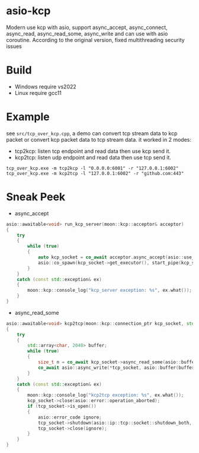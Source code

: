 # asio-kcp
Modern use kcp with asio, support async_accept, async_connect, async_read, async_read_some, async_write and can use with asio coroutine.
According to the original version, fixed multithreading security issues

# Build

- Windows require vs2022
- Linux require gcc11

# Example

see `src/tcp_over_kcp.cpp`, a demo can convert tcp stream data to kcp packet or convert kcp packet data to tcp stream data. it worked in 2 modes:
- tcp2kcp: listen tcp endpoint and read data then use kcp send it.
- kcp2tcp: listen udp endpoint and read data then use tcp send it.

```shell
tcp_over_kcp.exe -m tcp2kcp -l "0.0.0.0:6001" -r "127.0.0.1:6002"
tcp_over_kcp.exe -m kcp2tcp -l "127.0.0.1:6002" -r "github.com:443"
```

# Sneak Peek

- async_accept
```cpp
asio::awaitable<void> run_kcp_server(moon::kcp::acceptor& acceptor)
{
    try
    {
        while (true)
        {
            auto kcp_socket = co_await acceptor.async_accept(asio::use_awaitable);
            asio::co_spawn(kcp_socket->get_executor(), start_pipe(kcp_socket), asio::detached);
        }
    }
    catch (const std::exception& ex)
    {
        moon::kcp::console_log("kcp_server exception: %s", ex.what());
    }
}
```

- async_read_some
```cpp
asio::awaitable<void> kcp2tcp(moon::kcp::connection_ptr kcp_socket, std::shared_ptr< tcp::socket> tcp_socket)
{
    try
    {
        std::array<char, 2048> buffer;
        while (true)
        {
            size_t n = co_await kcp_socket->async_read_some(asio::buffer(buffer), asio::use_awaitable);
            co_await asio::async_write(*tcp_socket, asio::buffer(buffer.data(), n), asio::use_awaitable);
        }
    }
    catch (const std::exception& ex)
    {
        moon::kcp::console_log("kcp2tcp exception: %s", ex.what());
        kcp_socket->close(asio::error::operation_aborted);
        if (tcp_socket->is_open())
        {
            asio::error_code ignore;
            tcp_socket->shutdown(asio::ip::tcp::socket::shutdown_both, ignore);
            tcp_socket->close(ignore);
        }
    }
}
```
